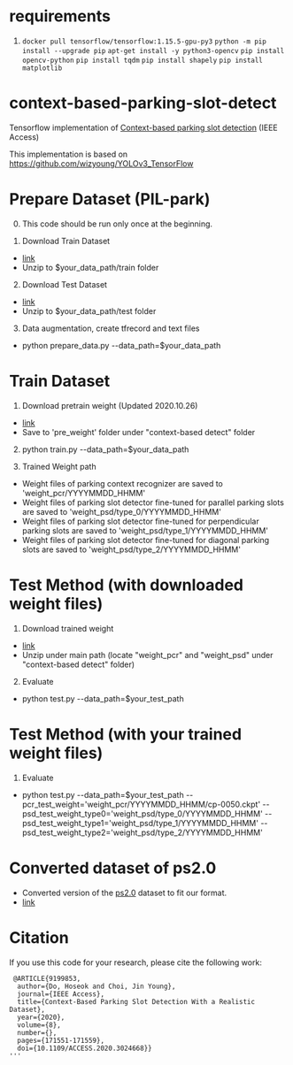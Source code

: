 # requirements
1. `docker pull tensorflow/tensorflow:1.15.5-gpu-py3`
   `python -m pip install --upgrade pip`
   `apt-get install -y python3-opencv`
   `pip install opencv-python`
   `pip install tqdm`
   `pip install shapely`
   `pip install matplotlib`

# context-based-parking-slot-detect

Tensorflow implementation of [Context-based parking slot detection](https://ieeexplore.ieee.org/abstract/document/9199853) (IEEE Access)

This implementation is based on https://github.com/wizyoung/YOLOv3_TensorFlow


# Prepare Dataset (PIL-park)
0. This code should be run only once at the beginning.

1. Download Train Dataset
 - [link](https://drive.google.com/file/d/1i6I-71g1fNL7_Qh-Qs1oOKLclrP2qUmO/view?usp=sharing)
 - Unzip to $your_data_path/train folder

2. Download Test Dataset
 - [link](https://drive.google.com/file/d/1z94Oqcy0Dich1GgiMkyPY5-wltsL8_hq/view?usp=sharing)
 - Unzip to $your_data_path/test folder
 
3. Data augmentation, create tfrecord and text files
 - python prepare_data.py --data_path=$your_data_path


# Train Dataset
1. Download pretrain weight (Updated 2020.10.26)
 - [link](https://drive.google.com/drive/folders/1mXbNgNxyXPi7JNsnBaxEv1-nWr7SVoQt)
 - Save to 'pre_weight' folder under "context-based detect" folder
 
2. python train.py --data_path=$your_data_path

3. Trained Weight path
- Weight files of parking context recognizer are saved to 'weight_pcr/YYYYMMDD_HHMM'
- Weight files of parking slot detector fine-tuned for parallel parking slots are saved to 'weight_psd/type_0/YYYYMMDD_HHMM'
- Weight files of parking slot detector fine-tuned for perpendicular parking slots are saved to 'weight_psd/type_1/YYYYMMDD_HHMM'
- Weight files of parking slot detector fine-tuned for diagonal parking slots are saved to 'weight_psd/type_2/YYYYMMDD_HHMM'


# Test Method (with downloaded weight files)
1. Download trained weight
 - [link](https://drive.google.com/file/d/1g3PXkTn8-pmIotjJqX_aR1ZPJNrrmWKG/view?usp=sharing)
 - Unzip under main path (locate "weight_pcr" and "weight_psd" under "context-based detect" folder)
 
2. Evaluate
 - python test.py --data_path=$your_test_path
 

# Test Method (with your trained weight files)
1. Evaluate
 - python test.py --data_path=$your_test_path --pcr_test_weight='weight_pcr/YYYYMMDD_HHMM/cp-0050.ckpt' --psd_test_weight_type0='weight_psd/type_0/YYYYMMDD_HHMM' --psd_test_weight_type1='weight_psd/type_1/YYYYMMDD_HHMM' --psd_test_weight_type2='weight_psd/type_2/YYYYMMDD_HHMM'
 
 
 
# Converted dataset of ps2.0
- Converted version of the [ps2.0](https://cslinzhang.github.io/deepps/) dataset to fit our format.
- [link](https://drive.google.com/file/d/1vM_u_YNFTdv7eHhwn4ExXE98_7BpSa3X/view?usp=sharing)
 
 
 # Citation
If you use this code for your research, please cite the following work:
``` 
 @ARTICLE{9199853,
  author={Do, Hoseok and Choi, Jin Young},
  journal={IEEE Access}, 
  title={Context-Based Parking Slot Detection With a Realistic Dataset}, 
  year={2020},
  volume={8},
  number={},
  pages={171551-171559},
  doi={10.1109/ACCESS.2020.3024668}}
'''
